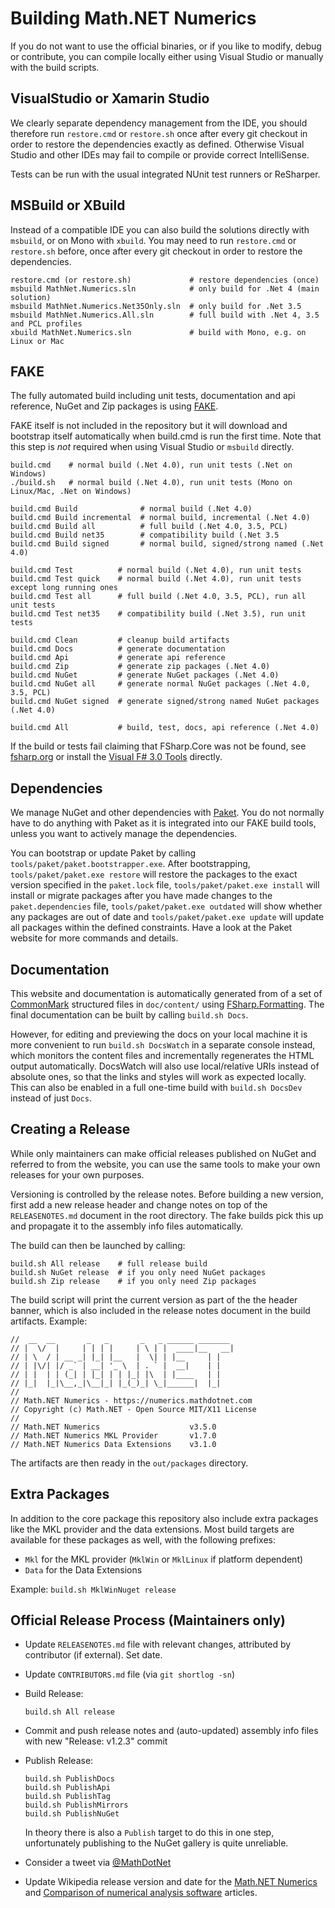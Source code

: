 Building Math.NET Numerics
==========================

If you do not want to use the official binaries, or if you like to modify,
debug or contribute, you can compile locally either using Visual Studio or
manually with the build scripts.

VisualStudio or Xamarin Studio
------------------------------

We clearly separate dependency management from the IDE, you should therefore
run `restore.cmd` or `restore.sh` once after every git checkout in order to restore
the dependencies exactly as defined. Otherwise Visual Studio and other IDEs
may fail to compile or provide correct IntelliSense.

Tests can be run with the usual integrated NUnit test runners or ReSharper.

MSBuild or XBuild
-----------------

Instead of a compatible IDE you can also build the solutions directly with
`msbuild`, or on Mono with `xbuild`. You may need to run `restore.cmd` or
`restore.sh` before, once after every git checkout in order to restore the dependencies.

	restore.cmd (or restore.sh)             # restore dependencies (once)
    msbuild MathNet.Numerics.sln            # only build for .Net 4 (main solution)
    msbuild MathNet.Numerics.Net35Only.sln  # only build for .Net 3.5
    msbuild MathNet.Numerics.All.sln        # full build with .Net 4, 3.5 and PCL profiles
    xbuild MathNet.Numerics.sln             # build with Mono, e.g. on Linux or Mac

FAKE
----

The fully automated build including unit tests, documentation and api
reference, NuGet and Zip packages is using [FAKE](http://fsharp.github.io/FAKE/).

FAKE itself is not included in the repository but it will download and bootstrap
itself automatically when build.cmd is run the first time. Note that this step
is *not* required when using Visual Studio or `msbuild` directly.

    build.cmd    # normal build (.Net 4.0), run unit tests (.Net on Windows)
    ./build.sh   # normal build (.Net 4.0), run unit tests (Mono on Linux/Mac, .Net on Windows)

    build.cmd Build              # normal build (.Net 4.0)
    build.cmd Build incremental  # normal build, incremental (.Net 4.0)
    build.cmd Build all          # full build (.Net 4.0, 3.5, PCL)
    build.cmd Build net35        # compatibility build (.Net 3.5
    build.cmd Build signed       # normal build, signed/strong named (.Net 4.0)

    build.cmd Test          # normal build (.Net 4.0), run unit tests
    build.cmd Test quick    # normal build (.Net 4.0), run unit tests except long running ones
    build.cmd Test all      # full build (.Net 4.0, 3.5, PCL), run all unit tests
    build.cmd Test net35    # compatibility build (.Net 3.5), run unit tests

    build.cmd Clean         # cleanup build artifacts
    build.cmd Docs          # generate documentation
    build.cmd Api           # generate api reference
    build.cmd Zip           # generate zip packages (.Net 4.0)
    build.cmd NuGet         # generate NuGet packages (.Net 4.0)
    build.cmd NuGet all     # generate normal NuGet packages (.Net 4.0, 3.5, PCL)
    build.cmd NuGet signed  # generate signed/strong named NuGet packages (.Net 4.0)

    build.cmd All           # build, test, docs, api reference (.Net 4.0)

If the build or tests fail claiming that FSharp.Core was not be found, see
[fsharp.org](http://fsharp.org/use/windows/) or install the
[Visual F# 3.0 Tools](https://go.microsoft.com/fwlink/?LinkId=261286) directly.

Dependencies
------------

We manage NuGet and other dependencies with [Paket](http://fsprojects.github.io/Paket/).
You do not normally have to do anything with Paket as it is integrated into our
FAKE build tools, unless you want to actively manage the dependencies.

You can bootstrap or update Paket by calling `tools/paket/paket.bootstrapper.exe`.
After bootstrapping, `tools/paket/paket.exe restore` will restore the packages
to the exact version specified in the `paket.lock` file,
`tools/paket/paket.exe install` will install or migrate packages after you have
made changes to the `paket.dependencies` file, `tools/paket/paket.exe outdated`
will show whether any packages are out of date and `tools/paket/paket.exe update`
will update all packages within the defined constraints. Have a look at the Paket
website for more commands and details.

Documentation
-------------

This website and documentation is automatically generated from of a set of
[CommonMark](http://commonmark.org/) structured files in `doc/content/` using
[FSharp.Formatting](http://tpetricek.github.io/FSharp.Formatting/).
The final documentation can be built by calling `build.sh Docs`.

However, for editing and previewing the docs on your local machine it is more
convenient to run `build.sh DocsWatch` in a separate console instead, which
monitors the content files and incrementally regenerates the HTML output
automatically. DocsWatch will also use local/relative URIs instead of absolute
ones, so that the links and styles will work as expected locally. This can
also be enabled in a full one-time build with `build.sh DocsDev` instead
of just `Docs`.

Creating a Release
------------------

While only maintainers can make official releases published on NuGet and
referred to from the website, you can use the same tools to make your own
releases for your own purposes.

Versioning is controlled by the release notes. Before building a new version,
first add a new release header and change notes on top of the `RELEASENOTES.md`
document in the root directory. The fake builds pick this up and propagate it
to the assembly info files automatically.

The build can then be launched by calling:

    build.sh All release    # full release build
    build.sh NuGet release  # if you only need NuGet packages
    build.sh Zip release    # if you only need Zip packages

The build script will print the current version as part of the the header banner,
which is also included in the release notes document in the build artifacts.
Example:

    //  __  __       _   _       _   _ ______ _______
    // |  \/  |     | | | |     | \ | |  ____|__   __|
    // | \  / | __ _| |_| |__   |  \| | |__     | |
    // | |\/| |/ _` | __| '_ \  | . ` |  __|    | |
    // | |  | | (_| | |_| | | |_| |\  | |____   | |
    // |_|  |_|\__,_|\__|_| |_(_)_| \_|______|  |_|
    //
    // Math.NET Numerics - https://numerics.mathdotnet.com
    // Copyright (c) Math.NET - Open Source MIT/X11 License
    //
    // Math.NET Numerics                    v3.5.0
    // Math.NET Numerics MKL Provider       v1.7.0
    // Math.NET Numerics Data Extensions    v3.1.0

The artifacts are then ready in the `out/packages` directory.

Extra Packages
--------------

In addition to the core package this repository also include extra packages
like the MKL provider and the data extensions. Most build targets are available for
these packages as well, with the following prefixes:

*   `Mkl` for the MKL provider (`MklWin` or `MklLinux` if platform dependent)
*   `Data` for the Data Extensions

Example: `build.sh MklWinNuget release`

Official Release Process (Maintainers only)
-------------------------------------------

*   Update `RELEASENOTES.md` file with relevant changes, attributed by contributor (if external). Set date.
*   Update `CONTRIBUTORS.md` file (via `git shortlog -sn`)

*   Build Release:

        build.sh All release

*   Commit and push release notes and (auto-updated) assembly info files with new "Release: v1.2.3" commit

*   Publish Release:

        build.sh PublishDocs
        build.sh PublishApi
        build.sh PublishTag
        build.sh PublishMirrors
        build.sh PublishNuGet

    In theory there is also a `Publish` target to do this in one step, unfortunately
    publishing to the NuGet gallery is quite unreliable.

*   Consider a tweet via [@MathDotNet](https://twitter.com/MathDotNet)
*   Update Wikipedia release version and date for the
    [Math.NET Numerics](https://en.wikipedia.org/wiki/Math.NET_Numerics) and
    [Comparison of numerical analysis software](https://en.wikipedia.org/wiki/Comparison_of_numerical_analysis_software) articles.
